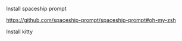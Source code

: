 Install spaceship prompt

https://github.com/spaceship-prompt/spaceship-prompt#oh-my-zsh

Install kitty
